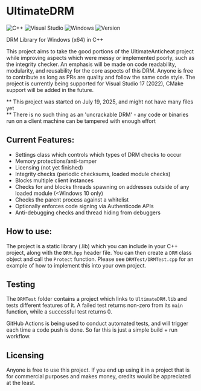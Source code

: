 # UltimateDRM

![C++](https://img.shields.io/badge/c++-%2300599C.svg?style=for-the-badge&logo=c%2B%2B&logoColor=white)
![Visual Studio](https://img.shields.io/badge/Visual%20Studio-5C2D91.svg?style=for-the-badge&logo=visual-studio&logoColor=white)
![Windows](https://img.shields.io/badge/Windows-0078D6?style=for-the-badge&logo=windows&logoColor=white)
![Version](https://img.shields.io/badge/1.0-999999?style=flat-square&logo=Version&label=Version&labelColor=333333)

DRM Library for Windows (x64) in C++  

This project aims to take the good portions of the UltimateAnticheat project while improving aspects which were messy or implemented poorly, such as the integrity checker. An emphasis will be made on code readability, modularity, and reusability for the core aspects of this DRM. Anyone is free to contribute as long as PRs are quality and follow the same code style. The project is currently being supported for Visual Studio 17 (2022), CMake support will be added in the future.  

** This project was started on July 19, 2025, and might not have many files yet  
** There is no such thing as an 'uncrackable DRM' - any code or binaries run on a client machine can be tampered with enough effort  

## Current Features:  
- Settings class which controls which types of DRM checks to occur  
- Memory protections/anti-tamper     
- Licensing  (not yet finished)  
- Integrity checks (periodic checksums, loaded module checks)  
- Blocks multiple client instances  
- Checks for and blocks threads spawning on addresses outside of any loaded module (<Windows 10 only)  
- Checks the parent process against a whitelist  
- Optionally enforces code signing via Authenticode APIs  
- Anti-debugging checks and thread hiding from debuggers  

## How to use:  
The project is a static library (.lib) which you can include in your C++ project, along with the `DRM.hpp` header file. You can then create a `DRM` class object and call the `Protect` function. Please see `DRMTest/DRMTest.cpp` for an example of how to implement this into your own project.  

## Testing
The `DRMTest` folder contains a project which links to `UltimateDRM.lib` and tests different features of it. A failed test returns non-zero from its `main` function, while a successful test returns 0.  

GitHub Actions is being used to conduct automated tests, and will trigger each time a code push is done. So far this is just a simple build + run workflow.  

## Licensing
Anyone is free to use this project. If you end up using it in a project that is for commercial purposes and makes money, credits would be appreciated at the least.  
